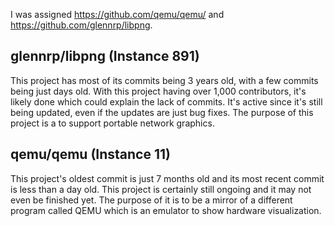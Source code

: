 I was assigned https://github.com/qemu/qemu/ and https://github.com/glennrp/libpng.

## glennrp/libpng (Instance 891)

This project has most of its commits being 3 years old, with a few commits being just days old. With this project having over 1,000 contributors, it's likely done which could explain the lack of commits. It's active since it's still being updated, even if the updates are just bug fixes. The purpose of this project is a to support portable network graphics.

## qemu/qemu (Instance 11)

This project's oldest commit is just 7 months old and its most recent commit is less than a day old. This project is certainly still ongoing and it may not even be finished yet. The purpose of it is to be a mirror of a different program called QEMU which is an emulator to show hardware visualization.


